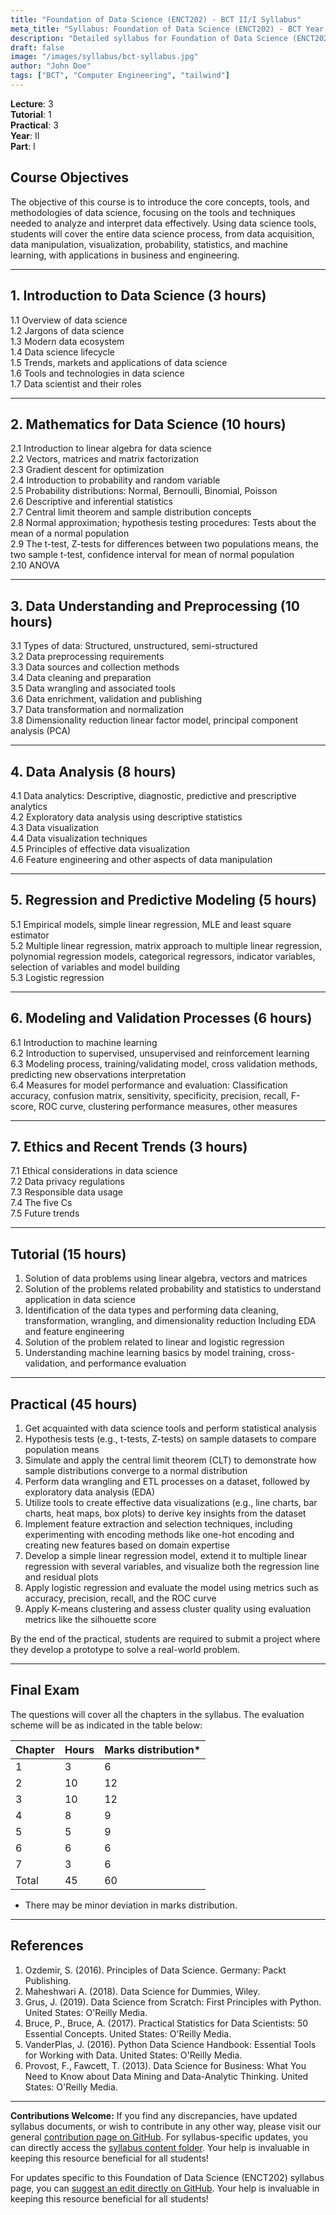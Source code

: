 ```yaml
---
title: "Foundation of Data Science (ENCT202) - BCT II/I Syllabus"
meta_title: "Syllabus: Foundation of Data Science (ENCT202) - BCT Year 2 Part 1 | IOE Notes"
description: "Detailed syllabus for Foundation of Data Science (ENCT202), a second year, first part subject in the IOE BCT (Bachelor of Computer Engineering) program. Covers data science concepts, tools, methodologies, and applications."
draft: false
image: "/images/syllabus/bct-syllabus.jpg"
author: "John Doe"
tags: ["BCT", "Computer Engineering", "tailwind"]
---
```


**Lecture**: 3  
**Tutorial**: 1  
**Practical**: 3  
**Year**: II  
**Part**: I  

## Course Objectives

The objective of this course is to introduce the core concepts, tools, and methodologies of data science, focusing on the tools and techniques needed to analyze and interpret data effectively. Using data science tools, students will cover the entire data science process, from data acquisition, data manipulation, visualization, probability, statistics, and machine learning, with applications in business and engineering.

---

## 1. Introduction to Data Science (3 hours)

1.1 Overview of data science  
1.2 Jargons of data science  
1.3 Modern data ecosystem  
1.4 Data science lifecycle  
1.5 Trends, markets and applications of data science  
1.6 Tools and technologies in data science  
1.7 Data scientist and their roles  

---

## 2. Mathematics for Data Science (10 hours)

2.1 Introduction to linear algebra for data science  
2.2 Vectors, matrices and matrix factorization  
2.3 Gradient descent for optimization  
2.4 Introduction to probability and random variable  
2.5 Probability distributions: Normal, Bernoulli, Binomial, Poisson  
2.6 Descriptive and inferential statistics  
2.7 Central limit theorem and sample distribution concepts  
2.8 Normal approximation; hypothesis testing procedures: Tests about the mean of a normal population  
2.9 The t-test, Z-tests for differences between two populations means, the two sample t-test, confidence interval for mean of normal population  
2.10 ANOVA  

---

## 3. Data Understanding and Preprocessing (10 hours)

3.1 Types of data: Structured, unstructured, semi-structured  
3.2 Data preprocessing requirements  
3.3 Data sources and collection methods  
3.4 Data cleaning and preparation  
3.5 Data wrangling and associated tools  
3.6 Data enrichment, validation and publishing  
3.7 Data transformation and normalization  
3.8 Dimensionality reduction linear factor model, principal component analysis (PCA)  

---

## 4. Data Analysis (8 hours)

4.1 Data analytics: Descriptive, diagnostic, predictive and prescriptive analytics  
4.2 Exploratory data analysis using descriptive statistics  
4.3 Data visualization  
4.4 Data visualization techniques  
4.5 Principles of effective data visualization  
4.6 Feature engineering and other aspects of data manipulation  

---

## 5. Regression and Predictive Modeling (5 hours)

5.1 Empirical models, simple linear regression, MLE and least square estimator  
5.2 Multiple linear regression, matrix approach to multiple linear regression, polynomial regression models, categorical regressors, indicator variables, selection of variables and model building  
5.3 Logistic regression  

---

## 6. Modeling and Validation Processes (6 hours)

6.1 Introduction to machine learning  
6.2 Introduction to supervised, unsupervised and reinforcement learning  
6.3 Modeling process, training/validating model, cross validation methods, predicting new observations interpretation  
6.4 Measures for model performance and evaluation: Classification accuracy, confusion matrix, sensitivity, specificity, precision, recall, F-score, ROC curve, clustering performance measures, other measures  

---

## 7. Ethics and Recent Trends (3 hours)

7.1 Ethical considerations in data science  
7.2 Data privacy regulations  
7.3 Responsible data usage  
7.4 The five Cs  
7.5 Future trends  

---

## Tutorial (15 hours)

1. Solution of data problems using linear algebra, vectors and matrices  
2. Solution of the problems related probability and statistics to understand application in data science  
3. Identification of the data types and performing data cleaning, transformation, wrangling, and dimensionality reduction Including EDA and feature engineering  
4. Solution of the problem related to linear and logistic regression  
5. Understanding machine learning basics by model training, cross-validation, and performance evaluation  

---

## Practical (45 hours)

1. Get acquainted with data science tools and perform statistical analysis  
2. Hypothesis tests (e.g., t-tests, Z-tests) on sample datasets to compare population means  
3. Simulate and apply the central limit theorem (CLT) to demonstrate how sample distributions converge to a normal distribution  
4. Perform data wrangling and ETL processes on a dataset, followed by exploratory data analysis (EDA)  
5. Utilize tools to create effective data visualizations (e.g., line charts, bar charts, heat maps, box plots) to derive key insights from the dataset  
6. Implement feature extraction and selection techniques, including experimenting with encoding methods like one-hot encoding and creating new features based on domain expertise  
7. Develop a simple linear regression model, extend it to multiple linear regression with several variables, and visualize both the regression line and residual plots  
8. Apply logistic regression and evaluate the model using metrics such as accuracy, precision, recall, and the ROC curve  
9. Apply K-means clustering and assess cluster quality using evaluation metrics like the silhouette score  

By the end of the practical, students are required to submit a project where they develop a prototype to solve a real-world problem.

---

## Final Exam

The questions will cover all the chapters in the syllabus. The evaluation scheme will be as indicated in the table below:

| Chapter | Hours | Marks distribution* |
|---------|-------|-------------------|
| 1       | 3     | 6                 |
| 2       | 10    | 12                |
| 3       | 10    | 12                |
| 4       | 8     | 9                 |
| 5       | 5     | 9                 |
| 6       | 6     | 6                 |
| 7       | 3     | 6                 |
| Total   | 45    | 60                |

* There may be minor deviation in marks distribution.

---

## References

1. Ozdemir, S. (2016). Principles of Data Science. Germany: Packt Publishing.  
2. Maheshwari A. (2018). Data Science for Dummies, Wiley.  
3. Grus, J. (2019). Data Science from Scratch: First Principles with Python. United States: O'Reilly Media.  
4. Bruce, P., Bruce, A. (2017). Practical Statistics for Data Scientists: 50 Essential Concepts. United States: O'Reilly Media.  
5. VanderPlas, J. (2016). Python Data Science Handbook: Essential Tools for Working with Data. United States: O'Reilly Media.  
6. Provost, F., Fawcett, T. (2013). Data Science for Business: What You Need to Know about Data Mining and Data-Analytic Thinking. United States: O'Reilly Media.  

---

**Contributions Welcome:**
If you find any discrepancies, have updated syllabus documents, or wish to contribute in any other way, please visit our general [contribution page on GitHub](https://github.com/ioenotes/ioenotes). For syllabus-specific updates, you can directly access the [syllabus content folder](https://github.com/ioenotes/ioenotes/tree/main/content/english/syllabus). Your help is invaluable in keeping this resource beneficial for all students!

For updates specific to this Foundation of Data Science (ENCT202) syllabus page, you can [suggest an edit directly on GitHub](https://github.com/ioenotes/ioenotes/blob/main/content/english/syllabus/computer/year2-part1/foundation-of-data-science-enct-202.md). Your help is invaluable in keeping this resource beneficial for all students! 